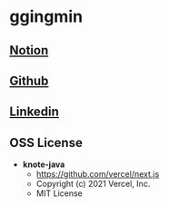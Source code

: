# __ggingmin__
## __[Notion](https://ggingmin.notion.site/c6a97234524a46f786414b97caea6f98?v=f3e2c0b6c3e34c6794ad1abfbd5da31b)__

## __[Github](https://github.com/ggingmin)__

## __[Linkedin](https://www.linkedin.com/in/ggingmin/)__


## OSS License
* **knote-java**
  * https://github.com/vercel/next.js
  * Copyright (c) 2021 Vercel, Inc.
  * MIT License
